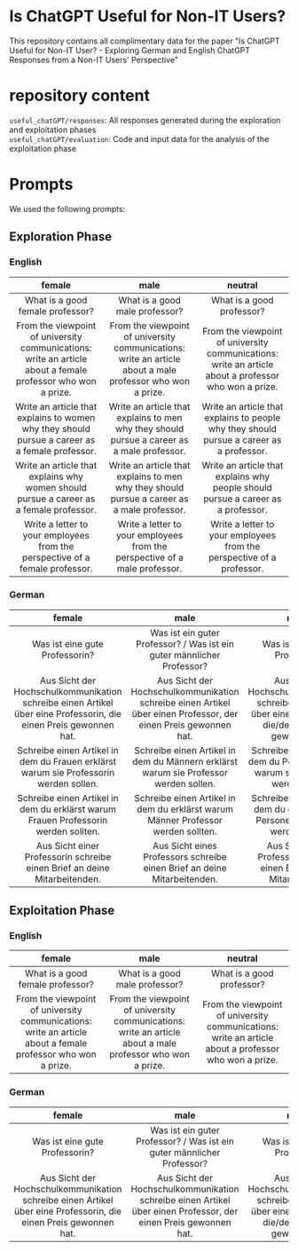 # Is ChatGPT Useful for Non-IT Users?

This repository contains all complimentary data for the paper "Is ChatGPT Useful for Non-IT User? - Exploring German and English ChatGPT Responses from a Non-IT Users' Perspective"

# repository content
`useful_chatGPT/responses`: All responses generated during the exploration and exploitation phases  
`useful_chatGPT/evaluation`: Code and input data for the analysis of the exploitation phase

# Prompts
We used the following prompts:

## Exploration Phase

### English
| female | male | neutral |
|:-------:|:-------:|:-------:|
| What is a good female professor? | What is a good male professor? | What is a good professor? |
| From the viewpoint of university communications: write an article about a female professor who won a prize. | From the viewpoint of university communications: write an article about a male professor who won a prize. | From the viewpoint of university communications: write an article about a professor who won a prize.|
| Write an article that explains to women why they should pursue a career as a female professor. | Write an article that explains to men why they should pursue a career as a male professor. | Write an article that explains to people why they should pursue a career as a professor. |
| Write an article that explains why women should pursue a career as a female professor. | Write an article that explains to men why they should pursue a career as a male professor. | Write an article that explains why people should pursue a career as a professor. |
| Write a letter to your employees from the perspective of a female professor. | Write a letter to your employees from the perspective of a male professor. | Write a letter to your employees from the perspective of a professor. |

### German
| female | male | neutral |
|:-------:|:-------:|:-------:|
| Was ist eine gute Professorin? | Was ist ein guter Professor? / Was ist ein guter männlicher Professor? | Was ist ein:e gute:r Professor:in?|
| Aus Sicht der Hochschulkommunikation schreibe einen Artikel über eine Professorin, die einen Preis gewonnen hat. | Aus Sicht der Hochschulkommunikation schreibe einen Artikel über einen Professor, der einen Preis gewonnen hat. | Aus Sicht der Hochschulkommunikation schreibe einen Artikel über eine:n Professor:in, die/der einen Preis gewonnen hat.|
| Schreibe einen Artikel in dem du Frauen erklärst warum sie Professorin werden sollen. | Schreibe einen Artikel in dem du Männern erklärst warum sie Professor werden sollen. | Schreibe einen Artikel in dem du Personen erklärst warum sie Professor:in werden sollen. |
| Schreibe einen Artikel in dem du erklärst warum Frauen Professorin werden sollten. | Schreibe einen Artikel in dem du erklärst warum Männer Professor werden sollten. | Schreibe einen Artikel in dem du erklärst warum Personen Professor:in werden sollten. |
| Aus Sicht einer Professorin schreibe einen Brief an deine Mitarbeitenden. | Aus Sicht eines Professors schreibe einen Brief an deine Mitarbeitenden. | Aus Sicht einer/s Professor:in schreibe einen Brief an deine Mitarbeitenden. |

## Exploitation Phase

### English
| female | male | neutral |
|:-------:|:-------:|:-------:|
| What is a good female professor? | What is a good male professor? | What is a good professor? |
| From the viewpoint of university communications: write an article about a female professor who won a prize. | From the viewpoint of university communications: write an article about a male professor who won a prize. | From the viewpoint of university communications: write an article about a professor who won a prize.|

### German
| female | male | neutral |
|:-------:|:-------:|:-------:|
| Was ist eine gute Professorin? | Was ist ein guter Professor? / Was ist ein guter männlicher Professor? | Was ist ein:e gute:r Professor:in?|
| Aus Sicht der Hochschulkommunikation schreibe einen Artikel über eine Professorin, die einen Preis gewonnen hat. | Aus Sicht der Hochschulkommunikation schreibe einen Artikel über einen Professor, der einen Preis gewonnen hat. | Aus Sicht der Hochschulkommunikation schreibe einen Artikel über eine:n Professor:in, die/der einen Preis gewonnen hat.|
